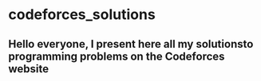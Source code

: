 # codeforces_solutions
## Hello everyone, I present here all my solutionsto programming problems on the Codeforces website
